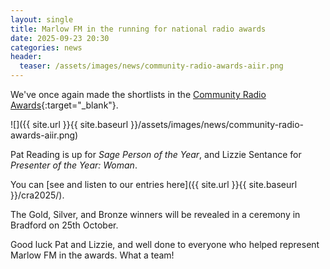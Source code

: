 ```yaml
---
layout: single
title: Marlow FM in the running for national radio awards
date: 2025-09-23 20:30
categories: news
header:
  teaser: /assets/images/news/community-radio-awards-aiir.png
---
```


We've once again made the shortlists in the [Community Radio Awards](https://communityradioawards.org.uk/){:target="\_blank"}.

![]({{ site.url }}{{ site.baseurl }}/assets/images/news/community-radio-awards-aiir.png)

Pat Reading is up for _Sage Person of the Year_, and Lizzie Sentance for _Presenter of the Year: Woman_.

You can [see and listen to our entries here]({{ site.url }}{{ site.baseurl }}/cra2025/).

The Gold, Silver, and Bronze winners will be revealed in a ceremony in Bradford on 25th October.

Good luck Pat and Lizzie, and well done to everyone who helped represent Marlow FM in the awards. What a team!

